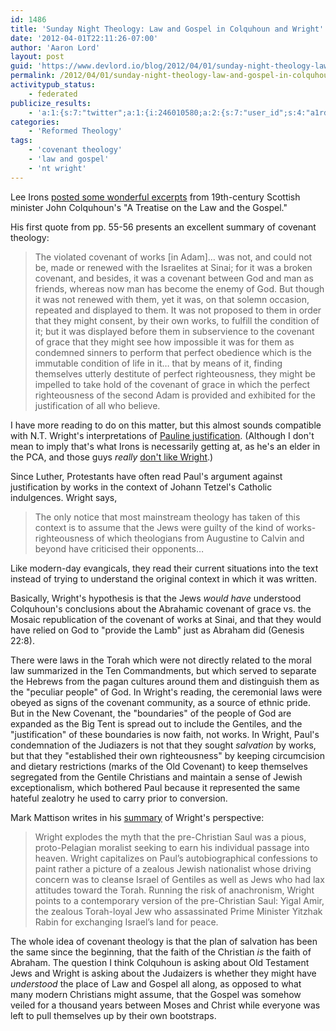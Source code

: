 ```yaml
---
id: 1486
title: 'Sunday Night Theology: Law and Gospel in Colquhoun and Wright'
date: '2012-04-01T22:11:26-07:00'
author: 'Aaron Lord'
layout: post
guid: 'https://www.devlord.io/blog/2012/04/01/sunday-night-theology-law-and-gospel-in-colquhoun-and-wright/'
permalink: /2012/04/01/sunday-night-theology-law-and-gospel-in-colquhoun-and-wright/
activitypub_status:
    - federated
publicize_results:
    - 'a:1:{s:7:"twitter";a:1:{i:246010580;a:2:{s:7:"user_id";s:4:"a1rd";s:7:"post_id";s:18:"186697334317531137";}}}'
categories:
    - 'Reformed Theology'
tags:
    - 'covenant theology'
    - 'law and gospel'
    - 'nt wright'
---
```


<p>Lee Irons <a href="http://upper-register.typepad.com/blog/2012/03/colquhouns-a-treatise-on-the-law-and-the-gospel.html">posted some wonderful excerpts</a> from 19th-century Scottish minister John Colquhoun's &quot;A Treatise on the Law and the Gospel.&quot;</p>
<p>His first quote from pp. 55-56 presents an excellent summary of covenant theology: </p>
<blockquote>
<p>The violated covenant of works [in Adam]… was not, and could not be, made or renewed with the Israelites at Sinai; for it was a broken covenant, and besides, it was a covenant between God and man as friends, whereas now man has become the enemy of God. But though it was not renewed with them, yet it was, on that solemn occasion, repeated and displayed to them. It was not proposed to them in order that they might consent, by their own works, to fulfill the condition of it; but it was displayed before them in subservience to the covenant of grace that they might see how impossible it was for them as condemned sinners to perform that perfect obedience which is the immutable condition of life in it… that by means of it, finding themselves utterly destitute of perfect righteousness, they might be impelled to take hold of the covenant of grace in which the perfect righteousness of the second Adam is provided and exhibited for the justification of all who believe. </p>
</blockquote>
<p>I have more reading to do on this matter, but this almost sounds compatible with N.T. Wright's interpretations of <a href="http://www.ntwrightpage.com/Wright_New_Perspectives.htm">Pauline justification</a>. (Although I don't mean to imply that's what Irons is necessarily getting at, as he's an elder in the PCA, and those guys <em>really</em> <a href="http://adrianwarnock.com/2007/04/the-pca-considering-excluding-followers-of-n-t-wright/">don't like Wright</a>.)</p>
<p>Since Luther, Protestants have often read Paul's argument against justification by works in the context of Johann Tetzel's Catholic indulgences. Wright says,</p>
<blockquote>
<p>The only notice that most mainstream theology has taken of this context is to assume that the Jews were guilty of the kind of works-righteousness of which theologians from Augustine to Calvin and beyond have criticised their opponents…</p>
</blockquote>
<p>Like modern-day evangicals, they read their current situations into the text instead of trying to understand the original context in which it was written.</p>
<p>Basically, Wright's hypothesis is that the Jews <em>would have</em> understood Colquhoun's conclusions about the Abrahamic covenant of grace vs. the Mosaic republication of the covenant of works at Sinai, and that they would have relied on God to &quot;provide the Lamb&quot; just as Abraham did (Genesis 22:8).</p>
<p>There were laws in the Torah which were not directly related to the moral law summarized in the Ten Commandments, but which served to separate the Hebrews from the pagan cultures around them and distinguish them as the &quot;peculiar people&quot; of God. In Wright's reading, the ceremonial laws were obeyed as signs of the covenant community, as a source of ethnic pride. But in the New Covenant, the &quot;boundaries&quot; of the people of God are expanded as the Big Tent is spread out to include the Gentiles, and the &quot;justification&quot; of these boundaries is now faith, not works. In Wright, Paul's condemnation of the Judiazers is not that they sought <em>salvation</em> by works, but that they &quot;established their own righteousness&quot; by keeping circumcision and dietary restrictions (marks of the Old Covenant) to keep themselves segregated from the Gentile Christians and maintain a sense of Jewish exceptionalism, which bothered Paul because it represented the same hateful zealotry he used to carry prior to conversion.</p>
<p>Mark Mattison writes in his <a href="http://www.thepaulpage.com/a-summary-of-the-new-perspective-on-paul/">summary</a> of Wright's perspective:</p>
<blockquote>
<p>Wright explodes the myth that the pre-Christian Saul was a pious, proto-Pelagian moralist seeking to earn his individual passage into heaven. Wright capitalizes on Paul’s autobiographical confessions to paint rather a picture of a zealous Jewish nationalist whose driving concern was to cleanse Israel of Gentiles as well as Jews who had lax attitudes toward the Torah. Running the risk of anachronism, Wright points to a contemporary version of the pre-Christian Saul: Yigal Amir, the zealous Torah-loyal Jew who assassinated Prime Minister Yitzhak Rabin for exchanging Israel’s land for peace.</p>
</blockquote>
<p>The whole idea of covenant theology is that the plan of salvation has been the same since the beginning, that the faith of the Christian <em>is</em> the faith of Abraham. The question I think Colquhoun is asking about Old Testament Jews and Wright is asking about the Judaizers is whether they might have <em>understood</em> the place of Law and Gospel all along, as opposed to what many modern Christians might assume, that the Gospel was somehow veiled for a thousand years between Moses and Christ while everyone was left to pull themselves up by their own bootstraps.</p>
